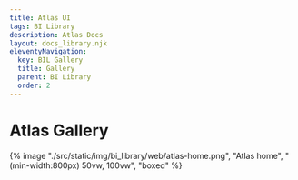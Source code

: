 ```yaml
---
title: Atlas UI
tags: BI Library
description: Atlas Docs
layout: docs_library.njk
eleventyNavigation:
  key: BIL Gallery
  title: Gallery
  parent: BI Library
  order: 2
---
```


# Atlas Gallery

{% image "./src/static/img/bi_library/web/atlas-home.png", "Atlas home", "(min-width:800px) 50vw, 100vw", "boxed" %}
